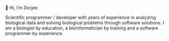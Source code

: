 👋 Hi, I’m Dorjee

Scientific programmer / developer with years of experience in analyzing biological data and solving biological problems through software solutions. 
I am a biologist by education, a bioinformatician by training and a software programmer by experience.

